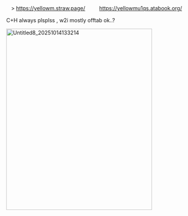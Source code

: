  ㅤ> https://yellowm.straw.page/ ㅤ  ㅤ  https://yellowmu1qs.atabook.org/

 C+H always plsplss , w2i mostly offtab ok..?


<img width="388" height="482" alt="Untitled8_20251014133214" src="https://github.com/user-attachments/assets/b1dbf5d7-e003-4f79-8275-df8180a208dd" />


